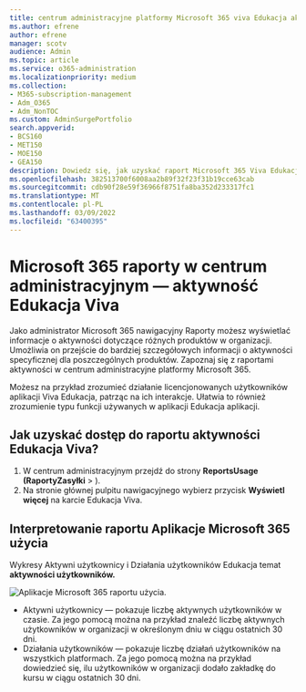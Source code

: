 ```yaml
---
title: centrum administracyjne platformy Microsoft 365 viva Edukacja aktywności
ms.author: efrene
author: efrene
manager: scotv
audience: Admin
ms.topic: article
ms.service: o365-administration
ms.localizationpriority: medium
ms.collection:
- M365-subscription-management
- Adm_O365
- Adm_NonTOC
ms.custom: AdminSurgePortfolio
search.appverid:
- BCS160
- MET150
- MOE150
- GEA150
description: Dowiedz się, jak uzyskać raport Microsoft 365 Viva Edukacja przy użyciu pulpitu nawigacyjnego Microsoft 365 Raporty w centrum administracyjne platformy Microsoft 365.
ms.openlocfilehash: 382513700f6008aa2b89f32f23f31b19cce63cab
ms.sourcegitcommit: cdb90f28e59f36966f8751fa8ba352d233317fc1
ms.translationtype: MT
ms.contentlocale: pl-PL
ms.lasthandoff: 03/09/2022
ms.locfileid: "63400395"
---
```

# <a name="microsoft-365-reports-in-the-admin-center---viva-learning-activity"></a>Microsoft 365 raporty w centrum administracyjnym — aktywność Edukacja Viva

Jako administrator Microsoft 365 nawigacyjny Raporty możesz wyświetlać informacje o aktywności dotyczące różnych produktów w organizacji. Umożliwia on przejście do bardziej szczegółowych informacji o aktywności specyficznej dla poszczególnych produktów. Zapoznaj się z raportami aktywności w centrum administracyjne platformy Microsoft 365. 

Możesz na przykład zrozumieć działanie licencjonowanych użytkowników aplikacji Viva Edukacja, patrząc na ich interakcje. Ułatwia to również zrozumienie typu funkcji używanych w aplikacji Edukacja aplikacji.

## <a name="how-do-i-get-to-the-to-the-viva-learning-activity-report"></a>Jak uzyskać dostęp do raportu aktywności Edukacja Viva?  

1. W centrum administracyjnym przejdź do strony **ReportsUsage (RaportyZasyłki** > ). 
2. Na stronie głównej pulpitu nawigacyjnego wybierz przycisk **Wyświetl więcej** na karcie Edukacja Viva. 

## <a name="interpret-the-microsoft-365-apps-usage-report"></a>Interpretowanie raportu Aplikacje Microsoft 365 użycia

Wykresy Aktywni użytkownicy i Działania użytkowników Edukacja temat **aktywności użytkowników.** 

![Aplikacje Microsoft 365 raportu użycia.](../../media/viva-learning-charts.png)

- Aktywni użytkownicy — pokazuje liczbę aktywnych użytkowników w czasie. Za jego pomocą można na przykład znaleźć liczbę aktywnych użytkowników w organizacji w określonym dniu w ciągu ostatnich 30 dni.
- Działania użytkowników — pokazuje liczbę działań użytkowników na wszystkich platformach. Za jego pomocą można na przykład dowiedzieć się, ilu użytkowników w organizacji dodało zakładkę do kursu w ciągu ostatnich 30 dni.
 
